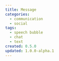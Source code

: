 ```yaml
---
title: Message
categories:
  - communication
  - social
tags:
  - speech bubble
  - chat
  - text
created: 0.5.0
updated: 1.0.0-alpha.1
---
```


